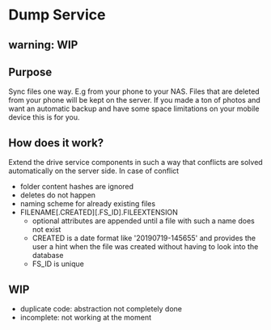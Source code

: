 # Dump Service
## warning: WIP
## Purpose
Sync files one way. E.g from your phone to your NAS. Files that are deleted from your phone will be kept on the server.
If you made a ton of photos and want an automatic backup and have some space limitations on your mobile device this is for you.
## How does it work?
Extend the drive service components in such a way that conflicts are solved automatically on the server side.
In case of conflict
- folder content hashes are ignored
- deletes do not happen
- naming scheme for already existing files
- FILENAME[.CREATED][.FS_ID].FILEEXTENSION
    - optional attributes are appended until a file with such a name does not exist
    - CREATED is a date format like '20190719-145655' and provides the user a hint when the file was created without having to look into the database
    - FS_ID is unique
## WIP
- duplicate code: abstraction not completely done
- incomplete: not working at the moment